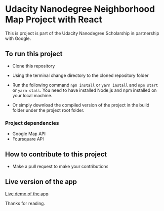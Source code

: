 # Udacity Nanodegree Neighborhood Map Project with React

This is project is part of the Udacity Nanodegree Scholarship in partnership with Google.

## To run this project

- Clone this repository

- Using the terminal change directory to the cloned repository folder

- Run the following command `npm install` or `yarn install` and `npm start` or `yarn stall`. You need to have installed Node.js and npm installed on your local machine.

- Or simply download the compiled version of the project in the build folder under the project root folder.

### Project dependencies

- Google Map API
- Foursquare API

## How to contribute to this project

- Make a pull request to make your contributions

## Live version of the app

[Live demo of the app](https://eb-africanresto.netlify.com/)

Thanks for reading.